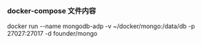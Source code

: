 ### docker-compose 文件内容
docker run --name mongodb-adp -v ~/docker/mongo:/data/db -p 27027:27017 -d founder/mongo

